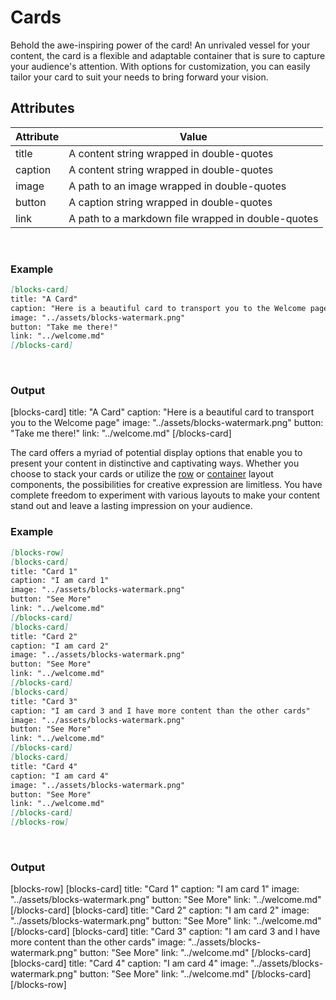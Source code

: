 # Cards

Behold the awe-inspiring power of the card! An unrivaled vessel for your content, the card is a flexible and adaptable container that is sure to capture your audience's attention. With options for customization, you can easily tailor your card to suit your needs to bring forward your vision.

## Attributes

| Attribute | Value                                              |
| --------- | -------------------------------------------------- |
| title     | A content string wrapped in double-quotes          |
| caption   | A content string wrapped in double-quotes          |
| image     | A path to an image wrapped in double-quotes        |
| button    | A caption string wrapped in double-quotes          |
| link      | A path to a markdown file wrapped in double-quotes |

</br>

### Example

```markdown
[blocks-card]
title: "A Card"
caption: "Here is a beautiful card to transport you to the Welcome page"
image: "../assets/blocks-watermark.png"
button: "Take me there!"
link: "../welcome.md"
[/blocks-card]
```

</br>

### Output

[blocks-card]
title: "A Card"
caption: "Here is a beautiful card to transport you to the Welcome page"
image: "../assets/blocks-watermark.png"
button: "Take me there!"
link: "../welcome.md"
[/blocks-card]

The card offers a myriad of potential display options that enable you to present your content in distinctive and captivating ways. Whether you choose to stack your cards or utilize the [row](rows.md) or [container](containers.md) layout components, the possibilities for creative expression are limitless. You have complete freedom to experiment with various layouts to make your content stand out and leave a lasting impression on your audience.

### Example

```markdown
[blocks-row]
[blocks-card]
title: "Card 1"
caption: "I am card 1"
image: "../assets/blocks-watermark.png"
button: "See More"
link: "../welcome.md"
[/blocks-card]
[blocks-card]
title: "Card 2"
caption: "I am card 2"
image: "../assets/blocks-watermark.png"
button: "See More"
link: "../welcome.md"
[/blocks-card]
[blocks-card]
title: "Card 3"
caption: "I am card 3 and I have more content than the other cards"
image: "../assets/blocks-watermark.png"
button: "See More"
link: "../welcome.md"
[/blocks-card]
[blocks-card]
title: "Card 4"
caption: "I am card 4"
image: "../assets/blocks-watermark.png"
button: "See More"
link: "../welcome.md"
[/blocks-card]
[/blocks-row]
```

</br>

### Output

[blocks-row]
[blocks-card]
title: "Card 1"
caption: "I am card 1"
image: "../assets/blocks-watermark.png"
button: "See More"
link: "../welcome.md"
[/blocks-card]
[blocks-card]
title: "Card 2"
caption: "I am card 2"
image: "../assets/blocks-watermark.png"
button: "See More"
link: "../welcome.md"
[/blocks-card]
[blocks-card]
title: "Card 3"
caption: "I am card 3 and I have more content than the other cards"
image: "../assets/blocks-watermark.png"
button: "See More"
link: "../welcome.md"
[/blocks-card]
[blocks-card]
title: "Card 4"
caption: "I am card 4"
image: "../assets/blocks-watermark.png"
button: "See More"
link: "../welcome.md"
[/blocks-card]
[/blocks-row]
